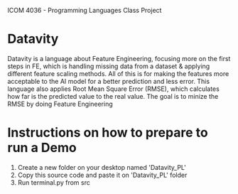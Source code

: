 ICOM 4036 - Programming Languages Class Project

# Datavity 
Datavity is a language about Feature Engineering, focusing more on the first steps in FE, which is handling missing data from a dataset 
& applying different feature scaling methods. All of this is for making the features more acceptable to the AI model for a better 
prediction and less error. This language also applies Root Mean Square Error (RMSE), which calculates how far is the predicted value to 
the real value. The goal is to minize the RMSE by doing Feature Engineering

# Instructions on how to prepare to run a Demo
1. Create a new folder on your desktop named 'Datavity_PL'
2. Copy this source code and paste it on 'Datavity_PL' folder
3. Run terminal.py from src 
